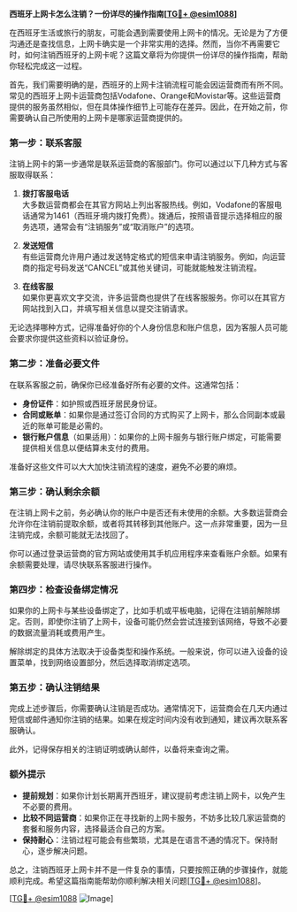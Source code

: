 **西班牙上网卡怎么注销？一份详尽的操作指南[[TG💪+ @esim1088](https://t.me/s/esim1088)]**

在西班牙生活或旅行的朋友，可能会遇到需要使用上网卡的情况。无论是为了方便沟通还是查找信息，上网卡确实是一个非常实用的选择。然而，当你不再需要它时，如何注销西班牙的上网卡呢？这篇文章将为你提供一份详尽的操作指南，帮助你轻松完成这一过程。

首先，我们需要明确的是，西班牙的上网卡注销流程可能会因运营商而有所不同。常见的西班牙上网卡运营商包括Vodafone、Orange和Movistar等。这些运营商提供的服务虽然相似，但在具体操作细节上可能存在差异。因此，在开始之前，你需要确认自己所使用的上网卡是哪家运营商提供的。

### **第一步：联系客服**

注销上网卡的第一步通常是联系运营商的客服部门。你可以通过以下几种方式与客服取得联系：

1. **拨打客服电话**  
   大多数运营商都会在其官方网站上列出客服热线。例如，Vodafone的客服电话通常为1461（西班牙境内拨打免费）。拨通后，按照语音提示选择相应的服务选项，通常会有“注销服务”或“取消账户”的选项。

2. **发送短信**  
   有些运营商允许用户通过发送特定格式的短信来申请注销服务。例如，向运营商的指定号码发送“CANCEL”或其他关键词，可能就能触发注销流程。

3. **在线客服**  
   如果你更喜欢文字交流，许多运营商也提供了在线客服服务。你可以在其官方网站找到入口，并填写相关信息以提交注销请求。

无论选择哪种方式，记得准备好你的个人身份信息和账户信息，因为客服人员可能会要求你提供这些资料以验证身份。

### **第二步：准备必要文件**

在联系客服之前，确保你已经准备好所有必要的文件。这通常包括：

- **身份证件**：如护照或西班牙居民身份证。
- **合同或账单**：如果你是通过签订合同的方式购买了上网卡，那么合同副本或最近的账单可能是必需的。
- **银行账户信息**（如果适用）：如果你的上网卡服务与银行账户绑定，可能需要提供相关信息以便结算未支付的费用。

准备好这些文件可以大大加快注销流程的速度，避免不必要的麻烦。

### **第三步：确认剩余余额**

在注销上网卡之前，务必确认你的账户中是否还有未使用的余额。大多数运营商会允许你在注销前提取余额，或者将其转移到其他账户。这一点非常重要，因为一旦注销完成，余额可能就无法找回了。

你可以通过登录运营商的官方网站或使用其手机应用程序来查看账户余额。如果有余额需要处理，请尽快联系客服进行操作。

### **第四步：检查设备绑定情况**

如果你的上网卡与某些设备绑定了，比如手机或平板电脑，记得在注销前解除绑定。否则，即使你注销了上网卡，设备可能仍然会尝试连接到该网络，导致不必要的数据流量消耗或费用产生。

解除绑定的具体方法取决于设备类型和操作系统。一般来说，你可以进入设备的设置菜单，找到网络设置部分，然后选择取消绑定选项。

### **第五步：确认注销结果**

完成上述步骤后，你需要确认注销是否成功。通常情况下，运营商会在几天内通过短信或邮件通知你注销的结果。如果在规定时间内没有收到通知，建议再次联系客服确认。

此外，记得保存相关的注销证明或确认邮件，以备将来查询之需。

### **额外提示**

- **提前规划**：如果你计划长期离开西班牙，建议提前考虑注销上网卡，以免产生不必要的费用。
- **比较不同运营商**：如果你正在寻找新的上网卡服务，不妨多比较几家运营商的套餐和服务内容，选择最适合自己的方案。
- **保持耐心**：注销过程可能会有些繁琐，尤其是在语言不通的情况下。保持耐心，逐步解决问题。

总之，注销西班牙上网卡并不是一件复杂的事情，只要按照正确的步骤操作，就能顺利完成。希望这篇指南能帮助你顺利解决相关问题[[TG💪+ @esim1088](https://t.me/s/esim1088)]。

[[TG💪+ @esim1088](https://t.me/s/esim1088) ![Image](https://i.postimg.cc/4NQfJmqS/Snipaste-2025-05-13-00-14-12.png)]